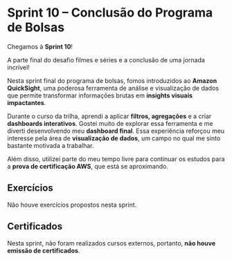 # Sprint 10 – Conclusão do Programa de Bolsas  

Chegamos à **Sprint 10**!  

A parte final do desafio filmes e séries e a conclusão de uma jornada incrível!

Nesta sprint final do programa de bolsas, fomos introduzidos ao **Amazon QuickSight**, uma poderosa ferramenta de análise e visualização de dados que permite transformar informações brutas em **insights visuais impactantes**.  

Durante o curso da trilha, aprendi a aplicar **filtros, agregações** e a criar **dashboards interativos**. Gostei muito de explorar essa ferramenta e me diverti desenvolvendo meu **dashboard final**. Essa experiência reforçou meu interesse pela área de **visualização de dados**, um campo no qual me sinto bastante motivada a trabalhar.  

Além disso, utilizei parte do meu tempo livre para continuar os estudos para a **prova de certificação AWS**, que está se aproximando.  

## Exercícios  
Não houve exercícios propostos nesta sprint.  

## Certificados  
Nesta sprint, não foram realizados cursos externos, portanto, **não houve emissão de certificados**.  
